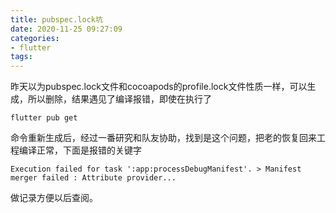 ```yaml
---
title: pubspec.lock坑
date: 2020-11-25 09:27:09
categories: 
- flutter
tags:
---
```


昨天以为pubspec.lock文件和cocoapods的profile.lock文件性质一样，可以生成，所以删除，结果遇见了编译报错，即使在执行了

```
flutter pub get
```

命令重新生成后，经过一番研究和队友协助，找到是这个问题，把老的恢复回来工程编译正常，下面是报错的关键字

```
Execution failed for task ':app:processDebugManifest'. > Manifest merger failed : Attribute provider...
```

做记录方便以后查阅。